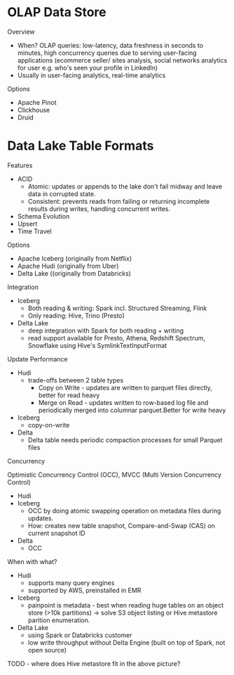 

# OLAP Data Store
 
Overview
- When? OLAP queries: low-latency, data freshness in seconds to minutes, high concurrency queries due to serving user-facing applications (ecommerce seller/ sites analysis, social networks analytics for user e.g. who's seen your profile in LinkedIn)
- Usually in user-facing analytics, real-time analytics

Options
- Apache Pinot
- Clickhouse
- Druid

# Data Lake Table Formats

Features
- ACID
    - Atomic: updates or appends to the lake don't fail midway and leave data in corrupted state.
    - Consistent: prevents reads from failing or returning incomplete results during writes, handling concurrent writes.
- Schema Evolution
- Upsert
- Time Travel

Options
- Apache Iceberg (originally from Netflix)
- Apache Hudi (originally from Uber)
- Delta Lake ((originally from Databricks)

Integration
- Iceberg
    - Both reading & writing: Spark incl. Structured Streaming, Flink
    - Only reading: Hive, Trino (Presto)
- Delta Lake
    - deep integration with Spark for both reading + writing
    - read support available for Presto, Athena, Redshift Spectrum, Snowflake using Hive's SymlinkTextInputFormat

Update Performance
- Hudi
    - trade-offs between 2 table types
        - Copy on Write - updates are written to parquet files directly, better for read heavy
        - Merge on Read - updates written to row-based log file and periodically merged into columnar parquet.Better for write heavy
- Iceberg
    - copy-on-write
- Delta 
    - Delta table needs periodic compaction processes for small Parquet files 

Concurrency

Optimistic Concurrency Control (OCC), MVCC (Multi Version Concurrency Control)
- Hudi
- Iceberg
    - OCC by doing atomic swapping operation on metadata files during updates.
    - How: creates new table snapshot, Compare-and-Swap (CAS) on current snapshot ID
- Delta 
    - OCC 
     
When with what?
- Hudi
    - supports many query engines
    - supported by AWS, preinstalled in EMR
- Iceberg
    - painpoint is metadata - best when reading huge tables on an object store (>10k partitions) -> solve S3 object listing or Hive metastore parition enumeration.
- Delta Lake
    - using Spark or Databricks customer
    - low write throughput without Delta Engine (built on top of Spark, not open source)


TODO - where does Hive metastore fit in the above picture?